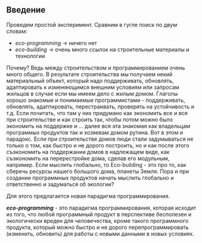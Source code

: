 ## Введение
Проведем простой эксперимент. Сравним в гугле поиск по двум словам:
- *eco-programming* -> ничего нет
- *eco-building* -> очень много ссылок на строительные материалы и технологии

Почему? Ведь между строительством и программированием очень много общего. 
В результате строительства мы получаем некий материальный объект, который надо поддерживать, обновлять, адаптировать к изменяющимся внешним условиям или запросам жильцов в случае если мы имеем дело с жилым домом.
Глаголы хорошо знакомые и понимаемые программистами - поддерживать, обновлять, адаптировать, перестраивать, проверять на устойчивость и т.д.
Если почитать, что там у них придумано как экономить все и вся при строительстве и как строить так, чтобы потом можно было экономить на поддержке и … далее вся эта знакомая как владельцам программых продуктов так и хозяевам домом рутина.
Вот в этом и парадокс.
Если при строительстве домов люди стали задумываться не только о том, как быстро и не дорого построить, но и как после этого съэкономить на поддержании домов в надлежащем виде, как съэкономить на перерестройке дома, сделав его модульным, например. Если мыслить глобально, то Есо-building - это про то, как сберечь ресурсы нашего большого дома, планеты Земля.
Пора и при создании программных продуктов начать мыслить глобально и ответственно и задуматься об экологии?

Для этого предлагается новая парадигма программирования.

***eco-programming*** - это парадигма программирования, которая исходит из того, что любой программный продукт в перспективе бесполезен и экологически вреден для человечества, кроме такого программного продукта, который можно быстро и не дорого перепрограммировать (изменить, обновить) для работы с новыми данными в новых условиях.
